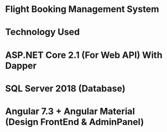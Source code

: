 # Flight Booking Management System

# Technology Used
  # ASP.NET Core 2.1 (For Web API) With Dapper
  # SQL Server 2018 (Database)
  # Angular 7.3 + Angular Material (Design FrontEnd & AdminPanel)

  
